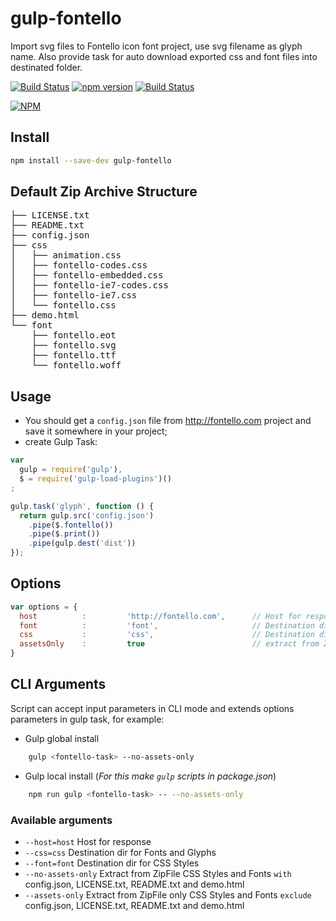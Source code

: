 gulp-fontello
=============

Import svg files to Fontello icon font project, use svg filename as glyph name. Also provide task for auto download exported css and font files into destinated folder.


[![Build Status](https://david-dm.org/gillbeits/gulp-fontello.png)](https://david-dm.org/gillbeits/gulp-fontello)
[![npm version](https://badge.fury.io/js/gulp-fontello.svg)](https://badge.fury.io/js/gulp-fontello)
[![Build Status](https://travis-ci.org/gillbeits/gulp-fontello.png?branch=master)](https://travis-ci.org/gillbeits/gulp-fontello)

[![NPM](https://nodei.co/npm/gulp-fontello.png?downloads=true&downloadRank=true&stars=true)](https://nodei.co/npm/gulp-fontello/)

## Install

```bash
npm install --save-dev gulp-fontello
```
## Default Zip Archive Structure

<pre>
├── LICENSE.txt
├── README.txt
├── config.json
├── css
│   ├── animation.css
│   ├── fontello-codes.css
│   ├── fontello-embedded.css
│   ├── fontello-ie7-codes.css
│   ├── fontello-ie7.css
│   └── fontello.css
├── demo.html
└── font
    ├── fontello.eot
    ├── fontello.svg
    ├── fontello.ttf
    └── fontello.woff
</pre>

## Usage

* You should get a `config.json` file from <http://fontello.com> project and save it somewhere in your project;
* create Gulp Task:

```javascript
var
  gulp = require('gulp'),
  $ = require('gulp-load-plugins')()
;

gulp.task('glyph', function () {
  return gulp.src('config.json')
    .pipe($.fontello())
    .pipe($.print())
    .pipe(gulp.dest('dist'))
});
```

## Options

```javascript
var options = {
  host          :         'http://fontello.com',      // Host for response
  font          :         'font',                     // Destination dir for Fonts and Glyphs
  css           :         'css',                      // Destination dir for CSS Styles,
  assetsOnly    :         true                        // extract from ZipFile only CSS Styles and Fonts exclude config.json, LICENSE.txt, README.txt and demo.html
}
```

## CLI Arguments

Script can accept input parameters in CLI mode and extends options parameters in gulp task, for example:

* Gulp global install

```bash
    gulp <fontello-task> --no-assets-only    
```
* Gulp local install (_For this make `gulp` scripts in package.json_)

```bash
    npm run gulp <fontello-task> -- --no-assets-only
```

### Available arguments

* `--host=host`         Host for response
* `--css=css`           Destination dir for Fonts and Glyphs
* `--font=font`         Destination dir for CSS Styles
* `--no-assets-only`    Extract from ZipFile CSS Styles and Fonts `with` config.json, LICENSE.txt, README.txt and demo.html
* `--assets-only`       Extract from ZipFile only CSS Styles and Fonts `exclude` config.json, LICENSE.txt, README.txt and demo.html
